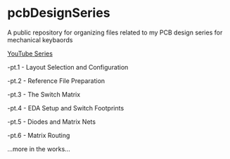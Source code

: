 # pcbDesignSeries
A public repository for organizing files related to my PCB design series for mechanical keybaords

[YouTube Series](https://www.youtube.com/watch?v=BhFqkVggv8Q&list=PLbtY7JsOJDYkHNuTmBtGgaWv_qipKeL-u)

-pt.1 - Layout Selection and Configuration

-pt.2 - Reference File Preparation

-pt.3 - The Switch Matrix

-pt.4 - EDA Setup and Switch Footprints

-pt.5 - Diodes and Matrix Nets

-pt.6 - Matrix Routing 

...more in the works...
